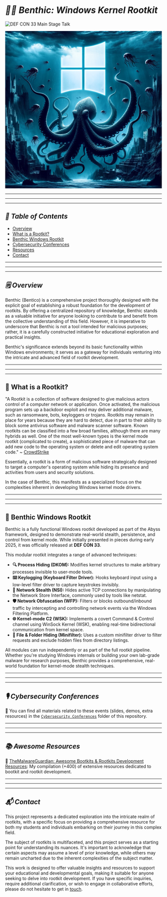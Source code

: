 # ***🏴‍☠️ Benthic: Windows Kernel Rootkit***

![DEF CON 33 Main Stage Talk](https://img.shields.io/badge/DEF%20CON%2033-Main%20Stage%20Talk-informational?style=for-the-badge&logo=hackaday)

<p align="center">
	<img src="Images/Logos/Benthic_Squid.png">
</p>


---
---
---


## ***📑 Table of Contents***

* [Overview](#overview)
* [What is a Rootkit?](#whatisarootkit)
* [Benthic Windows Rootkit](#benthicindowsrootkit)
* [Cybersecurity Conferences](#cybersecurityconferences)
* [Resources](#resources)
* [Contact](#contact)


---
---
---


<div id='overview'/>

## ***🗒️ Overview***

Benthic (Bentico) is a comprehensive project thoroughly designed with the explicit goal of establishing a robust foundation for the development of rootkits. By offering a centralized repository of knowledge, Benthic stands as a valuable initiative for anyone looking to contribute to and benefit from the collective understanding of this field. However, it is imperative to underscore that Benthic is not a tool intended for malicious purposes; rather, it is a carefully constructed initiative for educational exploration and practical insights.

Benthic's significance extends beyond its basic functionality within Windows environments; it serves as a gateway for individuals venturing into the intricate and advanced field of rootkit development.


---
---
---


<div id='whatisarootkit'/>

## 🐙 What is a Rootkit?

"A Rootkit is a collection of software designed to give malicious actors control of a computer network or application. Once activated, the malicious program sets up a backdoor exploit and may deliver additional malware, such as ransomware, bots, keyloggers or trojans. Rootkits may remain in place for years because they are hard to detect, due in part to their ability to block some antivirus software and malware scanner software. Known rootkits can be classified into a few broad families, although there are many hybrids as well. One of the most well-known types is the kernel mode rootkit (complicated to create), a sophisticated piece of malware that can add new code to the operating system or delete and edit operating system code." ~ [CrowdStrike](https://www.crowdstrike.com/cybersecurity-101/malware/rootkits/)

Essentially, a rootkit is a form of malicious software strategically designed to target a computer's operating system while hiding its presence and activities from users and security solutions.

In the case of Benthic, this manifests as a specialized focus on the complexities inherent in developing Windows kernel mode drivers.


---
---
---


<div id='benthicwindowsrootkit'/>

## 🦠 Benthic Windows Rootkit

Benthic is a fully functional Windows rootkit developed as part of the Abyss framework, designed to demonstrate real-world stealth, persistence, and control from kernel mode. While initially presented in pieces during early 2025, it was officially released at **DEF CON 33**.

This modular rootkit integrates a range of advanced techniques:

- **🔍 Process Hiding (DKOM):** Modifies kernel structures to make arbitrary processes invisible to user-mode tools.
- **⌨️ Keylogging (Keyboard Filter Driver):** Hooks keyboard input using a low-level filter driver to capture keystrokes invisibly.
- **📡 Network Stealth (NSI):** Hides active TCP connections by manipulating the Network Store Interface, commonly used by tools like netstat.
- **🛡️ Network Obfuscation (WFP):** Filters or blocks outbound/inbound traffic by intercepting and controlling network events via the Windows Filtering Platform.
- **🌐 Kernel-mode C2 (WSK):** Implements a covert Command & Control channel using WinSock Kernel (WSK), enabling real-time bidirectional communication from kernel space.
- **📁 File & Folder Hiding (Minifilter):** Uses a custom minifilter driver to filter requests and exclude hidden files from directory listings.

All modules can run independently or as part of the full rootkit pipeline. Whether you're studying Windows internals or building your own lab-grade malware for research purposes, Benthic provides a comprehensive, real-world foundation for kernel-mode stealth techniques.


---
---
---


<div id='cybersecurityconferences'/>

## ***🎙️ Cybersecurity Conferences***

📁 You can find all materials related to these events (slides, demos, extra resources) in the [`Cybersecurity Conferences`](https://github.com/TheMalwareGuardian/Benthic/tree/main/Cybersecurity%20Conferences) folder of this repository.


---
---
---


<div id='resources'/>

## ***📚 Awesome Resources***

📌 [TheMalwareGuardian: Awesome Bootkits & Rootkits Development Resources](https://github.com/TheMalwareGuardian/Awesome-Bootkits-Rootkits-Development): My compilation (+400) of extensive resources dedicated to bootkit and rootkit development.



---
---
---


<div id='contact'/>

## ***📬 Contact***

This project represents a dedicated exploration into the intricate realm of rootkits, with a specific focus on providing a comprehensive resource for both my students and individuals embarking on their journey in this complex field.

The subject of rootkits is multifaceted, and this project serves as a starting point for understanding its nuances. It's important to acknowledge that certain aspects may assume a level of prior knowledge, while others may remain uncharted due to the inherent complexities of the subject matter.

This work is designed to offer valuable insights and resources to support your educational and developmental goals, making it suitable for anyone seeking to delve into rootkit development. If you have specific inquiries, require additional clarification, or wish to engage in collaborative efforts, please do not hesitate to get in [touch](https://www.linkedin.com/in/vazquez-vazquez-alejandro/).

<!--
# ***🏴‍☠️ Benthic: Windows Kernel Rootkit***

![DEF CON 33 Main Stage Talk](https://img.shields.io/badge/DEF%20CON%2033-Main%20Stage%20Talk-informational?style=for-the-badge&logo=hackaday)

This is the **official repository** for the **Benthic Windows Kernel-Mode Rootkit**, the kernel component of the **[Abyss UEFI Bootkit](https://github.com/TheMalwareGuardian/Abyss)**, to be presented during our upcoming **[DEF CON 33 Main Stage Talk](https://defcon.org/html/defcon-33/dc-33-speakers.html#content_60321)**.

The full release of the project will be published here after the talk.

<p align="center">
	<a href="https://defcon.org/html/defcon-33/dc-33-speakers.html#content_60321" target="_blank">
		<img src="Images/Illustrations/Talk_Title_Webpage_DEF_CON.png" alt="DEF CON 33 Benthic Talk">
	</a>
</p>

## ***👥 Meet the Malware Developers***

DEF CON is the most legendary hacking conference in the world, but some editions are more special than others. It's not often that malware source code is shared publicly, and when it comes to bootkits, you can count on one hand the number of times full source code has ever been released. DEF CON 33 will be one of those rare moments, because never before has so much code and documentation been shared to help others develop and understand the most advanced types of malware: a UEFI bootkit and a Windows kernel-mode rootkit.

During our talk, you'll see the bootkit running on a physical machine with Secure Boot enabled. Due to time constraints, most demos will be shown as pre-recorded videos. However, if you'd like to see any demo live, ask in-depth questions, or need help compiling and setting up the environment, feel free to reach out to us on LinkedIn during the conference. We're **[Alejandro](https://www.linkedin.com/in/vazquez-vazquez-alejandro)** and **[María](https://www.linkedin.com/in/mariasanjose)**, the creators of this project, and we're very approachable. We'll gladly find time to talk, walk you through the details, or just have a good conversation.

<table align="center" cellspacing="0" cellpadding="0">
<tr>
	<td align="center" width="340px" style="padding: 10px; vertical-align: top;">
	<img src="Images/Logos/Whoami_Alex.png" width="150px" style="border-radius: 12px; display: block; margin: 0 auto;" />
	<br/>
	<a href="https://github.com/TheMalwareGuardian">
		<b style="font-size: 16px;">Alejandro Vázquez</b>
	</a>
	<br/>
	<div style="margin-top: 8px; font-size: 15px;">
		Red Team Operator & Reverse Engineer
	</div>
	</td>
	<td align="center" width="340px" style="padding: 20px; vertical-align: top;">
	<img src="Images/Logos/Whoami_Maria.png" width="138px" style="border-radius: 12px; display: block; margin: 0 auto;" />
	<br/>
	<a href="https://github.com/drkrysSrng">
		<b style="font-size: 16px;">María San José</b>
	</a>
	<br/>
	<div style="margin-top: 8px; font-size: 15px;">
		Malware & Forensics Analyst
	</div>
	</td>
</tr>
</table>
-->
